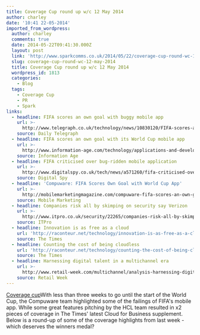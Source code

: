 ```yaml
---
title: Coverage Cup round up w/c 12 May 2014
author: charley
date: '10:41 22-05-2014'
imported_from_wordpress:
  author: charley
  comments: true
  date: 2014-05-22T09:41:30.000Z
  layout: post
  link: 'http://www.sparkcomms.co.uk/2014/05/22/coverage-cup-round-wc-12-may-2014/'
  slug: coverage-cup-round-wc-12-may-2014
  title: Coverage Cup round up w/c 12 May 2014
  wordpress_id: 1813
  categories:
    - Blog
  tags:
    - Coverage Cup
    - PR
    - Spark
links:
  - headline: FIFA scores an own goal with buggy mobile app
    url: >-
      http://www.telegraph.co.uk/technology/news/10830120/FIFA-scores-an-own-goal-with-buggy-mobile-app.html
    source: Daily Telegraph
  - headline: FIFA scores an own goal with its World Cup mobile app
    url: >-
      http://www.information-age.com/technology/applications-and-development/123458003/fifa-scores-own-goal-its-world-cup-mobile-app
    source: Information Age
  - headline: FIFA criticised over bug-ridden mobile application
    url: >-
      http://www.digitalspy.co.uk/tech/news/a571260/fifa-criticised-over-bug-ridden-mobile-application.html#~oEUfS5JqHoWNaC
    source: Digital Spy
  - headline: 'Compuware: FIFA Scores Own Goal with World Cup App'
    url: >-
      http://mobilemarketingmagazine.com/compuware-fifa-scores-an-own-goal-with-world-cup-app/
    source: Mobile Marketing
  - headline: Companies risk all by skimping on security say Verizon
    url: >-
      http://www.itpro.co.uk/security/22265/companies-risk-all-by-skimping-on-security-say-verizon
    source: ITPro
  - headline: Innovation is as free as a cloud
    url: 'http://raconteur.net/technology/innovation-is-as-free-as-a-cloud'
    source: The Times
  - headline: Counting the cost of being cloudless
    url: 'http://raconteur.net/technology/counting-the-cost-of-being-cloudless'
    source: The Times
  - headline: Harnessing digital talent in a multichannel era
    url: >-
      http://www.retail-week.com/multichannel/analysis-harnessing-digital-talent-in-a-multichannel-era/5060400.article
    source: Retail Week
---
```

[Coverage cup](Coverage-cup-167x300.jpg)With less than three weeks to go until the start of the World Cup, the Compuware team highlighted some of the failings of FIFA's mobile app. While some great features pitching by the HCL team resulted in x2 pieces of coverage in The Times' latest Cloud for Business supplement. Below is a round-up of some of the coverage highlights from last week - which deserves the winners medal?
